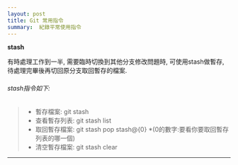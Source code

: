 ```yaml
---
layout: post
title: Git 常用指令
summary:  紀錄平常使用指令
---
```

**stash**

有時處理工作到一半, 需要臨時切換到其他分支修改問題時, 可使用stash做暫存, 待處理完畢後再切回原分支取回暫存的檔案.

###### stash指令如下:
>* 暫存檔案: git stash 
>* 查看暫存列表: git stash list
>* 取回暫存檔案: git stash pop stash@{0} 
>     *(0的數字:要看你要取回暫存列表的哪一個)
>* 清空暫存檔案: git stash clear

---
